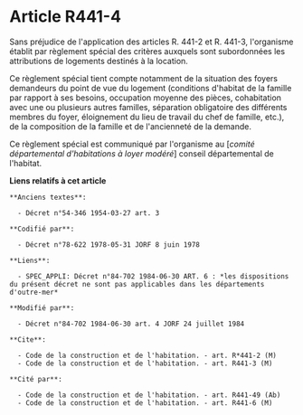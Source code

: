 # Article R441-4

Sans préjudice de l'application des articles R. 441-2 et R. 441-3, l'organisme établit par règlement spécial des critères
auxquels sont subordonnées les attributions de logements destinés à la location.

Ce règlement spécial tient compte notamment de la situation des foyers demandeurs du point de vue du logement (conditions
d'habitat de la famille par rapport à ses besoins, occupation moyenne des pièces, cohabitation avec une ou plusieurs autres
familles, séparation obligatoire des différents membres du foyer, éloignement du lieu de travail du chef de famille, etc.),
de la composition de la famille et de l'ancienneté de la demande.

Ce règlement spécial est communiqué par l'organisme au [*comité départemental d'habitations à loyer modéré*] conseil
départemental de l'habitat.

**Liens relatifs à cet article**

	**Anciens textes**:

	  - Décret n°54-346 1954-03-27 art. 3

	**Codifié par**:

	  - Décret n°78-622 1978-05-31 JORF 8 juin 1978

	**Liens**:

	  - SPEC_APPLI: Décret n°84-702 1984-06-30 ART. 6 : *les dispositions du présent décret ne sont pas applicables dans les départements d'outre-mer*

	**Modifié par**:

	  - Décret n°84-702 1984-06-30 art. 4 JORF 24 juillet 1984

	**Cite**:

	  - Code de la construction et de l'habitation. - art. R*441-2 (M)
	  - Code de la construction et de l'habitation. - art. R441-3 (M)

	**Cité par**:

	  - Code de la construction et de l'habitation. - art. R441-49 (Ab)
	  - Code de la construction et de l'habitation. - art. R441-6 (M)
